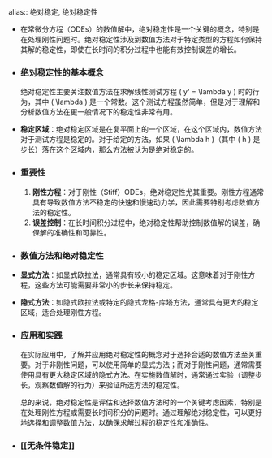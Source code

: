 alias:: 绝对稳定, 绝对稳定性

- 在常微分方程（ODEs）的数值解中，绝对稳定性是一个关键的概念，特别是在处理刚性问题时。绝对稳定性涉及到数值方法对于特定类型的方程如何保持其解的稳定性，即使在长时间的积分过程中也能有效控制误差的增长。
- ### 绝对稳定性的基本概念
  绝对稳定性主要关注数值方法在求解线性测试方程 \( y' = \lambda y \) 时的行为，其中 \( \lambda \) 是一个常数。这个测试方程虽然简单，但是对于理解和分析数值方法在更一般情况下的稳定性非常有用。
- **稳定区域**：绝对稳定区域是在复平面上的一个区域，在这个区域内，数值方法对于测试方程是稳定的。对于给定的方法，如果 \( \lambda h \)（其中 \( h \) 是步长）落在这个区域内，那么方法被认为是绝对稳定的。
- ### 重要性
  1. **刚性方程**：对于刚性（Stiff）ODEs，绝对稳定性尤其重要。刚性方程通常具有导致数值方法不稳定的快速和慢速动力学，因此需要特别考虑数值方法的稳定性。
  2. **误差控制**：在长时间积分过程中，绝对稳定性帮助控制数值解的误差，确保解的准确性和可靠性。
- ### 数值方法和绝对稳定性
- **显式方法**：如显式欧拉法，通常具有较小的稳定区域。这意味着对于刚性方程，这些方法可能需要非常小的步长来保持稳定。
- **隐式方法**：如隐式欧拉法或特定的隐式龙格-库塔方法，通常具有更大的稳定区域，适合处理刚性方程。
- ### 应用和实践
  在实际应用中，了解并应用绝对稳定性的概念对于选择合适的数值方法至关重要。对于非刚性问题，可以使用简单的显式方法；而对于刚性问题，通常需要使用具有更大稳定区域的隐式方法。在实施数值解时，通常通过实验（调整步长，观察数值解的行为）来验证所选方法的稳定性。
  
  总的来说，绝对稳定性是评估和选择数值方法时的一个关键考虑因素，特别是在处理刚性方程或需要长时间积分的问题时。通过理解绝对稳定性，可以更好地选择和调整数值方法，以确保求解过程的稳定性和准确性。
- ### [[无条件稳定]]